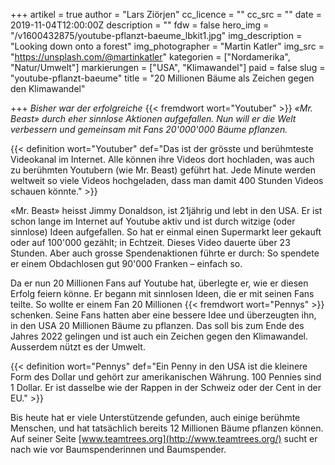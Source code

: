 +++
artikel = true
author = "Lars Ziörjen"
cc_licence = ""
cc_src = ""
date = 2019-11-04T12:00:00Z
description = ""
fdw = false
hero_img = "/v1600432875/youtube-pflanzt-baeume_lbkit1.jpg"
img_description = "Looking down onto a forest"
img_photographer = "Martin Katler"
img_src = "https://unsplash.com/@martinkatler"
kategorien = ["Nordamerika", "Natur/Umwelt"]
markierungen = ["USA", "Klimawandel"]
paid = false
slug = "youtube-pflanzt-baeume"
title = "20 Millionen Bäume als Zeichen gegen den Klimawandel"

+++
_Bisher war der erfolgreiche_ {{< fremdwort wort="Youtuber" >}} _«Mr. Beast» durch eher sinnlose Aktionen aufgefallen. Nun will er die Welt verbessern und gemeinsam mit Fans 20'000'000 Bäume pflanzen._

{{< definition wort="Youtuber" def="Das ist der grösste und berühmteste Videokanal im Internet. Alle können ihre Videos dort hochladen, was auch zu berühmten Youtubern (wie Mr. Beast) geführt hat. Jede Minute werden weltweit so viele Videos hochgeladen, dass man damit 400 Stunden Videos schauen könnte." >}}

«Mr. Beast» heisst Jimmy Donaldson, ist 21jährig und lebt in den USA. Er ist schon lange im Internet auf Youtube aktiv und ist durch witzige (oder sinnlose) Ideen aufgefallen. So hat er einmal einen Supermarkt leer gekauft oder auf 100'000 gezählt; in Echtzeit. Dieses Video dauerte über 23 Stunden. Aber auch grosse Spendenaktionen führte er durch: So spendete er einem Obdachlosen gut 90'000 Franken – einfach so.

Da er nun 20 Millionen Fans auf Youtube hat, überlegte er, wie er diesen Erfolg feiern könne. Er begann mit sinnlosen Ideen, die er mit seinen Fans teilte. So wollte er einem Fan 20 Millionen {{< fremdwort wort="Pennys" >}} schenken. Seine Fans hatten aber eine bessere Idee und überzeugten ihn, in den USA 20 Millionen Bäume zu pflanzen. Das soll bis zum Ende des Jahres 2022 gelingen und ist auch ein Zeichen gegen den Klimawandel. Ausserdem nützt es der Umwelt.

{{< definition wort="Pennys" def="Ein Penny in den USA ist die kleinere Form des Dollar und gehört zur amerikanischen Währung. 100 Pennies sind 1 Dollar. Er ist dasselbe wie der Rappen in der Schweiz oder der Cent in der EU." >}}

Bis heute hat er viele Unterstützende gefunden, auch einige berühmte Menschen, und hat tatsächlich bereits 12 Millionen Bäume pflanzen können. Auf seiner Seite [www.teamtrees.org](http://www.teamtrees.org/) sucht er nach wie vor Baumspenderinnen und Baumspender.